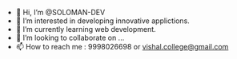 - 👋 Hi, I’m @SOLOMAN-DEV
- 👀 I’m interested in developing innovative applictions.
- 🌱 I’m currently learning web development.
- 💞️ I’m looking to collaborate on ...
- 📫 How to reach me : 9998026698 or vishal.college@gmail.com

<!---
SOLOMAN-DEV/SOLOMAN-DEV is a ✨ special ✨ repository because its `README.md` (this file) appears on your GitHub profile.
You can click the Preview link to take a look at your changes.
--->
